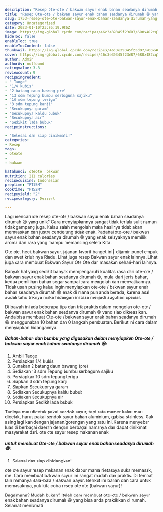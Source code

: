 ```yaml
---
description: "Resep Ote-ote / bakwan sayur enak bahan seadanya dirumah 😆 yang Lezat"
title: "Resep Ote-ote / bakwan sayur enak bahan seadanya dirumah 😆 yang Lezat"
slug: 1753-resep-ote-ote-bakwan-sayur-enak-bahan-seadanya-dirumah-yang-lezat
category: Uncategorized
date: 2023-01-10T23:26:19.986Z
image: https://img-global.cpcdn.com/recipes/46c3e39345f23d87/680x482cq70/ote-ote-bakwan-sayur-enak-bahan-seadanya-dirumah-foto-resep-utama.jpg
hideToc: false
enableToc: true
enableTocContent: false
thumbnail: https://img-global.cpcdn.com/recipes/46c3e39345f23d87/680x482cq70/ote-ote-bakwan-sayur-enak-bahan-seadanya-dirumah-foto-resep-utama.jpg
cover: https://img-global.cpcdn.com/recipes/46c3e39345f23d87/680x482cq70/ote-ote-bakwan-sayur-enak-bahan-seadanya-dirumah-foto-resep-utama.jpg
author: Admin
authorAv: notfound
ratingvalue: 3.8
reviewcount: 9
recipeingredient:
- " Taoge"
- "1/4 kubis"
- "2 batang daun bawang pre"
- "13 sdm Tepung bumbu serbaguna sajiku"
- "10 sdm tepung terigu"
- "3 sdm tepung kanji"
- "Secukupnya garam"
- "Secukupnya kaldu bubuk"
- "Secukupnya air"
- "Sedikit lada bubuk"
recipeinstructions:

- "Selesai dan siap dinikmati!"
categories:
- Resep
tags:
- oteote
- 
- bakwan

katakunci: oteote  bakwan 
nutrition: 211 calories
recipecuisine: Indonesian
preptime: "PT15M"
cooktime: "PT52M"
recipeyield: "2"
recipecategory: Dessert

---
```





Lagi mencari ide resep ote-ote / bakwan sayur enak bahan seadanya dirumah 😆 yang unik? Cara menyiapkannya sangat tidak terlalu sulit namun tidak gampang juga. Kalau salah mengolah maka hasilnya tidak akan memuaskan dan justru cenderung tidak enak. Padahal ote-ote / bakwan sayur enak bahan seadanya dirumah 😆 yang enak selayaknya memiliki aroma dan rasa yang mampu memancing selera Kita.





Ote ote. heci. bakwan sayur. jajanan favorit banget ini🥰 dijamin punel empuk dan awet kriuk nya Rindu. Lihat juga resep Bakwan sayur enak lainnya. Lihat juga cara membuat Bakwan Sayur Ote Ote dan masakan sehari-hari lainnya.

Banyak hal yang sedikit banyak mempengaruhi kualitas rasa dari ote-ote / bakwan sayur enak bahan seadanya dirumah 😆, mulai dari jenis bahan, kedua pemilihan bahan segar sampai cara mengolah dan menyajikannya. Tidak usah pusing kalau ingin menyiapkan ote-ote / bakwan sayur enak bahan seadanya dirumah 😆 enak di mana pun anda berada, karena asal sudah tahu triknya maka hidangan ini bisa menjadi suguhan spesial.






Di bawah ini ada beberapa tips dan trik praktis dalam mengolah ote-ote / bakwan sayur enak bahan seadanya dirumah 😆 yang siap dikreasikan. Anda bisa membuat Ote-ote / bakwan sayur enak bahan seadanya dirumah 😆 menggunakan 10 bahan dan 0 langkah pembuatan. Berikut ini cara dalam menyiapkan hidangannya.

<!--inarticleads1-->

##### Bahan-bahan dan bumbu yang digunakan dalam menyiapkan Ote-ote / bakwan sayur enak bahan seadanya dirumah 😆:

1. Ambil  Taoge
1. Persiapkan 1/4 kubis
1. Gunakan 2 batang daun bawang (pre)
1. Sediakan 13 sdm Tepung bumbu serbaguna sajiku
1. Persiapkan 10 sdm tepung terigu
1. Siapkan 3 sdm tepung kanji
1. Siapkan Secukupnya garam
1. Sediakan Secukupnya kaldu bubuk
1. Sediakan Secukupnya air
1. Persiapkan Sedikit lada bubuk


Tadinya mau dicetak pakai sendok sayur, tapi kata mamer kalau mau dicetak, harus pakai sendok sayur bahan aluminium, gabisa stainless. Gak asing lagi kan dengan jajanan/gorengan yang satu ini. Karena menyebar luas di berbagai daerah dengan berbagai namanya dan dapat dinikmati masyarakat dari. ote ote sayur resep makanan enak 

<!--inarticleads2-->

#####  untuk membuat Ote-ote / bakwan sayur enak bahan seadanya dirumah 😆:


1. Selesai dan siap dihidangkan!

ote ote sayur resep makanan enak dapur mama rietasaya suka memasak, me. Cara membuat bakwan sayur ini sangat mudah dan praktis. Di tempat lain namanya Bala-bala / Bakwan Sayur. Berikut ini bahan dan cara untuk memasaknya, yuk kita coba resep ote ote (bakwan sayur)! 

Bagaimana? Mudah bukan? Itulah cara membuat ote-ote / bakwan sayur enak bahan seadanya dirumah 😆 yang bisa anda praktikkan di rumah. Selamat menikmati
